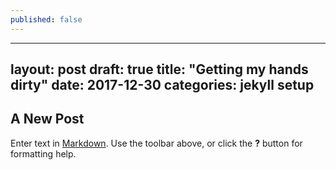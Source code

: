 ```yaml
---
published: false
---
```

---
layout: post
draft: true
title: "Getting my hands dirty"
date: 2017-12-30
categories: jekyll setup
---

## A New Post

Enter text in [Markdown](http://daringfireball.net/projects/markdown/). Use the toolbar above, or click the **?** button for formatting help.
